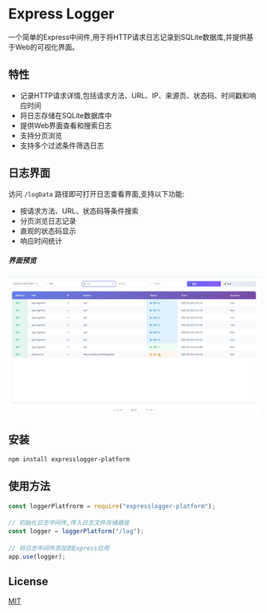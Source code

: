 # Express Logger

一个简单的Express中间件,用于将HTTP请求日志记录到SQLite数据库,并提供基于Web的可视化界面。

## 特性

- 记录HTTP请求详情,包括请求方法、URL、IP、来源页、状态码、时间戳和响应时间
- 将日志存储在SQLite数据库中
- 提供Web界面查看和搜索日志
- 支持分页浏览
- 支持多个过滤条件筛选日志

## 日志界面

访问 `/logData` 路径即可打开日志查看界面,支持以下功能:

- 按请求方法、URL、状态码等条件搜索
- 分页浏览日志记录  
- 直观的状态码显示
- 响应时间统计

##### 界面预览

![日志系统界面预览](./images/preview.png)

## 安装

```bash
npm install expresslogger-platform
```

## 使用方法

```javascript
const loggerPlatfrorm = require("expresslogger-platform");

// 初始化日志中间件,传入日志文件存储路径
const logger = loggerPlatform("/log"); 

// 将日志中间件添加到Express应用
app.use(logger);
```

## License

[MIT](LICENSE)